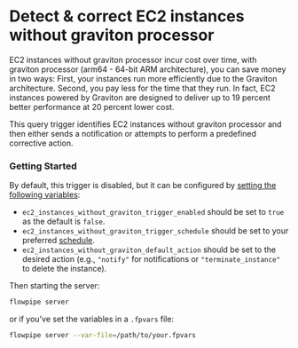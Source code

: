 # Detect & correct EC2 instances without graviton processor

EC2 instances without graviton processor incur cost over time, with graviton processor (arm64 - 64-bit ARM architecture), you can save money in two ways: First, your instances run more efficiently due to the Graviton architecture. Second, you pay less for the time that they run. In fact, EC2 instances powered by Graviton are designed to deliver up to 19 percent better performance at 20 percent lower cost.

This query trigger identifies EC2 instances without graviton processor and then either sends a notification or attempts to perform a predefined corrective action.

### Getting Started

By default, this trigger is disabled, but it can be configured by [setting the following variables](https://flowpipe.io/docs/build/mod-variables#passing-input-variables):
- `ec2_instances_without_graviton_trigger_enabled` should be set to `true` as the default is `false`.
- `ec2_instances_without_graviton_trigger_schedule` should be set to your preferred [schedule](https://flowpipe.io/docs/flowpipe-hcl/trigger/schedule#more-examples).
- `ec2_instances_without_graviton_default_action` should be set to the desired action (e.g., `"notify"` for notifications or `"terminate_instance"` to delete the instance).

Then starting the server:
```sh
flowpipe server
```

or if you've set the variables in a `.fpvars` file:
```sh
flowpipe server --var-file=/path/to/your.fpvars
```